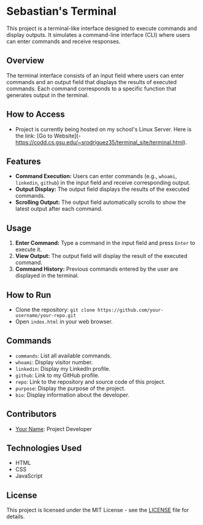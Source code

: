# Sebastian's Terminal

This project is a terminal-like interface designed to execute commands and display outputs. It simulates a command-line interface (CLI) where users can enter commands and receive responses.

## Overview

The terminal interface consists of an input field where users can enter commands and an output field that displays the results of executed commands. Each command corresponds to a specific function that generates output in the terminal.

## How to Access
- Project is currently being hosted on my school's Linux Server. Here is the link: [Go to Website](- https://codd.cs.gsu.edu/~srodriguez35/terminal_site/terminal.html).
  
## Features

- **Command Execution:** Users can enter commands (e.g., `whoami`, `linkedin`, `github`) in the input field and receive corresponding output.
- **Output Display:** The output field displays the results of the executed commands.
- **Scrolling Output:** The output field automatically scrolls to show the latest output after each command.

## Usage

1. **Enter Command:** Type a command in the input field and press `Enter` to execute it.
2. **View Output:** The output field will display the result of the executed command.
3. **Command History:** Previous commands entered by the user are displayed in the terminal.

## How to Run

- Clone the repository: `git clone https://github.com/your-username/your-repo.git`
- Open `index.html` in your web browser.

## Commands

- `commands`: List all available commands.
- `whoami`: Display visitor number.
- `linkedin`: Display my LinkedIn profile.
- `github`: Link to my GitHub profile.
- `repo`: Link to the repository and source code of this project.
- `purpose`: Display the purpose of the project.
- `bio`: Display information about the developer.

## Contributors

- [Your Name](link-to-your-profile): Project Developer

## Technologies Used

- HTML
- CSS
- JavaScript

## License

This project is licensed under the MIT License - see the [LICENSE](LICENSE) file for details.
